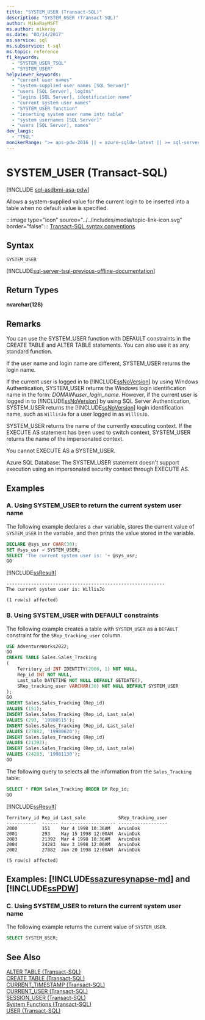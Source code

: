 ```yaml
---
title: "SYSTEM_USER (Transact-SQL)"
description: "SYSTEM_USER (Transact-SQL)"
author: MikeRayMSFT
ms.author: mikeray
ms.date: "03/14/2017"
ms.service: sql
ms.subservice: t-sql
ms.topic: reference
f1_keywords:
  - "SYSTEM_USER_TSQL"
  - "SYSTEM_USER"
helpviewer_keywords:
  - "current user names"
  - "system-supplied user names [SQL Server]"
  - "users [SQL Server], logins"
  - "logins [SQL Server], identification name"
  - "current system user names"
  - "SYSTEM_USER function"
  - "inserting system user name into table"
  - "system usernames [SQL Server]"
  - "users [SQL Server], names"
dev_langs:
  - "TSQL"
monikerRange: ">= aps-pdw-2016 || = azure-sqldw-latest || >= sql-server-2016 || >= sql-server-linux-2017 || = azuresqldb-mi-current"
---
```

# SYSTEM_USER (Transact-SQL)
[!INCLUDE [sql-asdbmi-asa-pdw](../../includes/applies-to-version/sql-asdbmi-asa-pdw.md)]

  Allows a system-supplied value for the current login to be inserted into a table when no default value is specified.  
  
 :::image type="icon" source="../../includes/media/topic-link-icon.svg" border="false"::: [Transact-SQL syntax conventions](../../t-sql/language-elements/transact-sql-syntax-conventions-transact-sql.md)  
  
## Syntax  
  
```syntaxsql
SYSTEM_USER  
```  

[!INCLUDE[sql-server-tsql-previous-offline-documentation](../../includes/sql-server-tsql-previous-offline-documentation.md)]

## Return Types  
 **nvarchar(128)**  
  
## Remarks  
 You can use the SYSTEM_USER function with DEFAULT constraints in the CREATE TABLE and ALTER TABLE statements. You can also use it as any standard function.  
  
 If the user name and login name are different, SYSTEM_USER returns the login name.  
  
 If the current user is logged in to [!INCLUDE[ssNoVersion](../../includes/ssnoversion-md.md)] by using Windows Authentication, SYSTEM_USER returns the Windows login identification name in the form: *DOMAIN*\\*user_login_name*. However, if the current user is logged in to [!INCLUDE[ssNoVersion](../../includes/ssnoversion-md.md)] by using SQL Server Authentication, SYSTEM_USER returns the [!INCLUDE[ssNoVersion](../../includes/ssnoversion-md.md)] login identification name, such as `WillisJo` for a user logged in as `WillisJo`.  
  
 SYSTEM_USER returns the name of the currently executing context. If the EXECUTE AS statement has been used to switch context, SYSTEM_USER returns the name of the impersonated context.  

 You cannot EXECUTE AS a SYSTEM_USER.
 
 Azure SQL Database: 
 The SYSTEM_USER statement doesn't support execution using an impersonated security context through EXECUTE AS.

## Examples  
  
### A. Using SYSTEM_USER to return the current system user name  
 The following example declares a `char` variable, stores the current value of `SYSTEM_USER` in the variable, and then prints the value stored in the variable.  
  
```sql
DECLARE @sys_usr CHAR(30);  
SET @sys_usr = SYSTEM_USER;  
SELECT 'The current system user is: '+ @sys_usr;  
GO  
```  
  
 [!INCLUDE[ssResult](../../includes/ssresult-md.md)]  
  
 ```
----------------------------------------------------------
The current system user is: WillisJo

(1 row(s) affected)
 ```  
  
### B. Using SYSTEM_USER with DEFAULT constraints  
 The following example creates a table with `SYSTEM_USER` as a `DEFAULT` constraint for the `SRep_tracking_user` column.  
  
```sql
USE AdventureWorks2022;  
GO  
CREATE TABLE Sales.Sales_Tracking  
(  
    Territory_id INT IDENTITY(2000, 1) NOT NULL,  
    Rep_id INT NOT NULL,  
    Last_sale DATETIME NOT NULL DEFAULT GETDATE(),  
    SRep_tracking_user VARCHAR(30) NOT NULL DEFAULT SYSTEM_USER  
);  
GO  
INSERT Sales.Sales_Tracking (Rep_id)  
VALUES (151);  
INSERT Sales.Sales_Tracking (Rep_id, Last_sale)  
VALUES (293, '19980515');  
INSERT Sales.Sales_Tracking (Rep_id, Last_sale)  
VALUES (27882, '19980620');  
INSERT Sales.Sales_Tracking (Rep_id)  
VALUES (21392);  
INSERT Sales.Sales_Tracking (Rep_id, Last_sale)  
VALUES (24283, '19981130');  
GO  
```  
  
 The following query to selects all the information from the `Sales_Tracking` table:  
  
```sql
SELECT * FROM Sales_Tracking ORDER BY Rep_id;  
GO  
```  
  
 [!INCLUDE[ssResult](../../includes/ssresult-md.md)]  
  
 ```
Territory_id Rep_id Last_sale            SRep_tracking_user
-----------  ------ -------------------- ------------------
2000         151    Mar 4 1998 10:36AM   ArvinDak
2001         293    May 15 1998 12:00AM  ArvinDak
2003         21392  Mar 4 1998 10:36AM   ArvinDak
2004         24283  Nov 3 1998 12:00AM   ArvinDak
2002         27882  Jun 20 1998 12:00AM  ArvinDak
  
(5 row(s) affected)
 ```  
  
## Examples: [!INCLUDE[ssazuresynapse-md](../../includes/ssazuresynapse-md.md)] and [!INCLUDE[ssPDW](../../includes/sspdw-md.md)]  
  
### C. Using SYSTEM_USER to return the current system user name  
 The following example returns the current value of `SYSTEM_USER`.  
  
```sql
SELECT SYSTEM_USER;  
```  
  
## See Also  
 [ALTER TABLE &#40;Transact-SQL&#41;](../../t-sql/statements/alter-table-transact-sql.md)   
 [CREATE TABLE &#40;Transact-SQL&#41;](../../t-sql/statements/create-table-transact-sql.md)   
 [CURRENT_TIMESTAMP &#40;Transact-SQL&#41;](../../t-sql/functions/current-timestamp-transact-sql.md)   
 [CURRENT_USER &#40;Transact-SQL&#41;](../../t-sql/functions/current-user-transact-sql.md)   
 [SESSION_USER &#40;Transact-SQL&#41;](../../t-sql/functions/session-user-transact-sql.md)   
 [System Functions &#40;Transact-SQL&#41;](../../relational-databases/system-functions/system-functions-category-transact-sql.md)   
 [USER &#40;Transact-SQL&#41;](../../t-sql/functions/user-transact-sql.md)  
  
  

